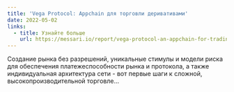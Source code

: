 ```yaml
---
title: 'Vega Protocol: Appchain для торговли деривативами'
date: 2022-05-02
links:
  - title: Узнайте больше
    url: https://messari.io/report/vega-protocol-an-appchain-for-trading-derivatives?referrer=category:infrastructure
---
```


Создание рынка без разрешений, уникальные стимулы и модели риска для обеспечения платежеспособности рынка и протокола, а также индивидуальная архитектура сети - вот первые шаги к сложной, высокопроизводительной торговле...
